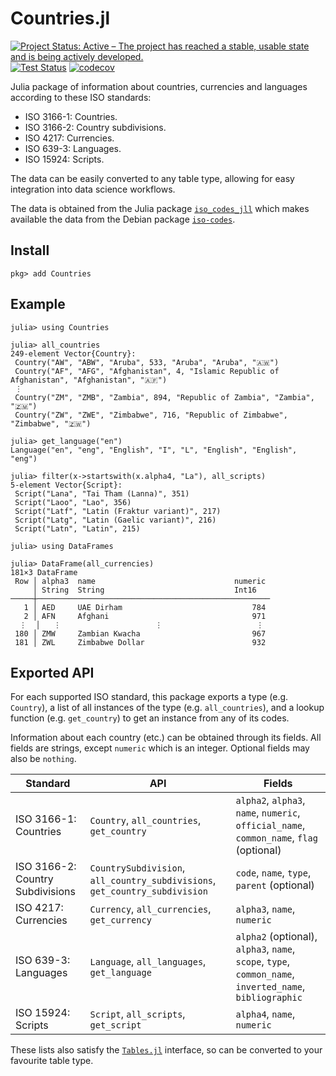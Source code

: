 # Countries.jl

[![Project Status: Active – The project has reached a stable, usable state and is being actively developed.](https://www.repostatus.org/badges/latest/active.svg)](https://www.repostatus.org/#active)
[![Test Status](https://github.com/cjdoris/Countries.jl/workflows/Tests/badge.svg)](https://github.com/cjdoris/Countries.jl/actions?query=workflow%3ATests)
[![codecov](https://codecov.io/gh/cjdoris/Countries.jl/branch/main/graph/badge.svg?token=AECCWGKRVJ)](https://codecov.io/gh/cjdoris/Countries.jl)

Julia package of information about countries, currencies and languages according to these
ISO standards:
- ISO 3166-1: Countries.
- ISO 3166-2: Country subdivisions.
- ISO 4217: Currencies.
- ISO 639-3: Languages.
- ISO 15924: Scripts.

The data can be easily converted to any table type, allowing for easy integration into data
science workflows.

The data is obtained from the Julia package
[`iso_codes_jll`](https://github.com/JuliaBinaryWrappers/iso_codes_jll.jl)
which makes available the data from the Debian package
[`iso-codes`](https://packages.debian.org/sid/iso-codes).

## Install

```
pkg> add Countries
```

## Example

```julia-repl
julia> using Countries

julia> all_countries
249-element Vector{Country}:
 Country("AW", "ABW", "Aruba", 533, "Aruba", "Aruba", "🇦🇼")
 Country("AF", "AFG", "Afghanistan", 4, "Islamic Republic of Afghanistan", "Afghanistan", "🇦🇫")
 ⋮
 Country("ZM", "ZMB", "Zambia", 894, "Republic of Zambia", "Zambia", "🇿🇲")
 Country("ZW", "ZWE", "Zimbabwe", 716, "Republic of Zimbabwe", "Zimbabwe", "🇿🇼")

julia> get_language("en")
Language("en", "eng", "English", "I", "L", "English", "English", "eng")

julia> filter(x->startswith(x.alpha4, "La"), all_scripts)
5-element Vector{Script}:
 Script("Lana", "Tai Tham (Lanna)", 351)
 Script("Laoo", "Lao", 356)
 Script("Latf", "Latin (Fraktur variant)", 217)
 Script("Latg", "Latin (Gaelic variant)", 216)
 Script("Latn", "Latin", 215)

julia> using DataFrames

julia> DataFrame(all_currencies)
181×3 DataFrame
 Row │ alpha3  name                               numeric
     │ String  String                             Int16
─────┼────────────────────────────────────────────────────
   1 │ AED     UAE Dirham                             784
   2 │ AFN     Afghani                                971
  ⋮  │   ⋮                     ⋮                     ⋮
 180 │ ZMW     Zambian Kwacha                         967
 181 │ ZWL     Zimbabwe Dollar                        932
```

## Exported API

For each supported ISO standard, this package exports a type (e.g. `Country`), a list of all
instances of the type (e.g. `all_countries`), and a lookup function (e.g. `get_country`) to
get an instance from any of its codes.

Information about each country (etc.) can be obtained through its fields. All fields are
strings, except `numeric` which is an integer. Optional fields may also be `nothing`.

| Standard | API | Fields |
| -------- | --- | ------ |
| ISO 3166-1: Countries | `Country`, `all_countries`, `get_country` | `alpha2`, `alpha3`, `name`, `numeric`, `official_name`, `common_name`, `flag` (optional) |
| ISO 3166-2: Country Subdivisions | `CountrySubdivision`, `all_country_subdivisions`, `get_country_subdivision` | `code`, `name`, `type`, `parent` (optional) |
| ISO 4217: Currencies | `Currency`, `all_currencies`, `get_currency` | `alpha3`, `name`, `numeric` |
| ISO 639-3: Languages | `Language`, `all_languages`, `get_language` | `alpha2` (optional), `alpha3`, `name`, `scope`, `type`, `common_name`, `inverted_name`, `bibliographic` |
| ISO 15924: Scripts | `Script`, `all_scripts`, `get_script` | `alpha4`, `name`, `numeric` |

These lists also satisfy the
[`Tables.jl`](https://github.com/JuliaData/Tables.jl)
interface, so can be converted to your favourite table type.
